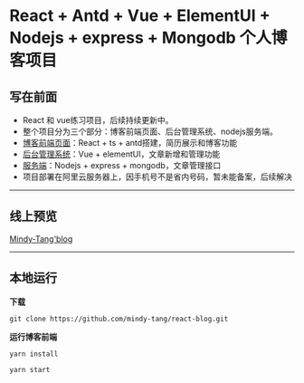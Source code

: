 # React + Antd + Vue + ElementUI + Nodejs + express + Mongodb 个人博客项目

## 写在前面
- React 和 vue练习项目，后续持续更新中。
- 整个项目分为三个部分：博客前端页面、后台管理系统、nodejs服务端。
- [博客前端页面](https://github.com/mindy-tang/react-blog)：React + ts + antd搭建，简历展示和博客功能
- [后台管理系统](https://github.com/mindy-tang/react-blog-manage)：Vue + elementUI，文章新增和管理功能
- [服务端](https://github.com/mindy-tang/react-blog-serve)：Nodejs + express + mongodb，文章管理接口
- 项目部署在阿里云服务器上，因手机号不是省内号码，暂未能备案，后续解决
---

## 线上预览

[Mindy-Tang'blog](http://mztang.top:3090)

---
## 本地运行

**下载**

    git clone https://github.com/mindy-tang/react-blog.git

**运行博客前端**

    yarn install 

    yarn start





